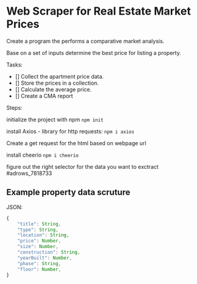# Web Scraper for Real Estate Market Prices

Create a program the performs a comparative market analysis.

Base on a set of inputs determine the best price for listing a property.

Tasks:

- [] Collect the apartment price data.
- [] Store the prices in a collection.
- [] Calculate the average price.
- [] Create a CMA report

Steps:

initialize the project with npm
`npm init`

install Axios - library for http requests:
`npm i axios`

Create a get request for the html based on webpage url

install cheerio
`npm i cheerio `

figure out the right selector for the data you want to exctract
#adrows_7818733

## Example property data scruture

JSON:

```javascript
{
    "title": String,
    "type": String,
    "location": String,
    "price": Number,
    "size": Number,
    "construction": String,
    "yearBuilt": Number,
    "phase": String,
    "floor": Number,
}
```
